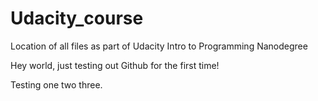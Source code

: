 # Udacity_course
Location of all files as part of Udacity Intro to Programming Nanodegree

Hey world, just testing out Github for the first time!


Testing one two three.
